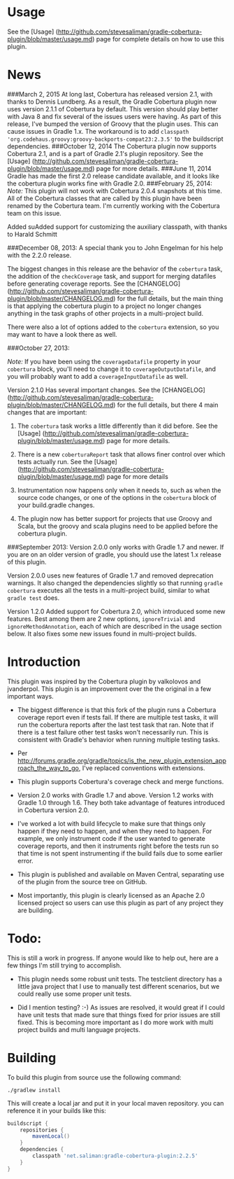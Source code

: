 Usage
=====
See the [Usage]
(http://github.com/stevesaliman/gradle-cobertura-plugin/blob/master/usage.md)
page for complete details on how to use this plugin.

News
====
###March 2, 2015
At long last, Cobertura has released version 2.1, with thanks to Dennis
Lundberg.  As a result, the Gradle Cobertura plugin now uses version 2.1.1 of
Cobertura by default.  This version should play better with Java 8 and fix
several of the issues users were having.  As part of this release, I've bumped
the version of Groovy that the plugin uses.  This can cause issues in Gradle
1.x.  The workaround is to add 
```classpath 'org.codehaus.groovy:groovy-backports-compat23:2.3.5'``` to the
buildscript dependencies.
###October 12, 2014
The Cobertura plugin now supports Cobertura 2.1, and is a part of Gradle 2.1's
plugin repository.  See the [Usage] 
(http://github.com/stevesaliman/gradle-cobertura-plugin/blob/master/usage.md)
page for more details.
###June 11, 2014
Gradle has made the first 2.0 release candidate available, and it looks like
the cobertura plugin works fine with Gradle 2.0.
###February 25, 2014:
*Note:* This plugin will not work with Cobertura 2.0.4 snapshots at this time.
All of the Cobertura classes that are called by this plugin have been renamed
by the Cobertura team.  I'm currently working with the Cobertura team on this
issue.

Added suAdded support for customizing the auxiliary classpath, with thanks to
Harald Schmitt

###December 08, 2013:
A special thank you to John Engelman for his help with the 2.2.0 release.

The biggest changes in this release are the behavior of the ```cobertura```
task, the addition of the ```checkCoverage``` task, and support for merging
datafiles before generating coverage reports. See the [CHANGELOG]
(http://github.com/stevesaliman/gradle-cobertura-plugin/blob/master/CHANGELOG.md)
for the full details, but the main thing is that applying the cobertura plugin
to a project no longer changes anything in the task graphs of other projects
in a multi-project build.

There were also a lot of options added to the ```cobertura``` extension, so
you may want to have a look there as well.

###October 27, 2013:

*Note:* If you have been using the ```coverageDatafile``` property in your
```cobertura``` block, you'll need to change it to ```coverageOutputDatafile```,
and you will probably want to add a ```coverageInputDatafile``` as well.

Version 2.1.0 Has several important changes.
See the [CHANGELOG]
(http://github.com/stevesaliman/gradle-cobertura-plugin/blob/master/CHANGELOG.md)
for the full details, but there 4 main changes that are important:

1. The ```cobertura``` task works a little differently than it did before. See
   the [Usage]
(http://github.com/stevesaliman/gradle-cobertura-plugin/blob/master/usage.md)
   page for more details.

2. There is a new ```coberturaReport``` task that allows finer control over
which tests actually run.  See the [Usage]
(http://github.com/stevesaliman/gradle-cobertura-plugin/blob/master/usage.md)
   page for more details

3. Instrumentation now happens only when it needs to, such as when the source
code changes, or one of the options in the ```cobertura``` block of your
build.gradle changes.

4. The plugin now has better support for projects that use Groovy and Scala,
but the groovy and scala plugins need to be applied before the cobertura plugin.

###September 2013:
Version 2.0.0 only works with Gradle 1.7 and newer.  If you are on an older
version of gradle, you should use the latest 1.x release of this plugin.

Version 2.0.0 uses new features of Gradle 1.7 and removed deprecation warnings.
It also changed the dependencies slightly so that running ```gradle cobertura```
executes all the tests in a multi-project build, similar to what 
```gradle test``` does.

Version 1.2.0 Added support for Cobertura 2.0, which introduced some new
features.  Best among them are 2 new options, ```ignoreTrivial``` and
```ignoreMethodAnnotation```, each of which are described in the usage section
below. It also fixes some new issues found in multi-project builds.

Introduction
============

This plugin was inspired by the Cobertura plugin by valkolovos and jvanderpol.
This plugin is an improvement over the the original in a few important ways.

- The biggest difference is that this fork of the plugin runs a Cobertura 
coverage report even if tests fail.  If there are multiple test tasks, it will
run the cobertura reports after the last test task that ran. Note that if
there is a test failure other test tasks won't necessarily run.  This is
consistent with Gradle's behavior when running multiple testing tasks.

- Per http://forums.gradle.org/gradle/topics/is_the_new_plugin_extension_approach_the_way_to_go,
I've replaced conventions with extensions.

- This plugin supports Cobertura's coverage check and merge functions.

- Version 2.0 works with Gradle 1.7 and above.  Version 1.2 works with Gradle
1.0 through 1.6.  They both take advantage of features introduced in Cobertura
version 2.0.

- I've worked a lot with build lifecycle to make sure that things only happen
if they need to happen, and when they need to happen.  For example, we only
instrument code if the user wanted to generate coverage reports, and then it
instruments right before the tests run so that time is not spent instrumenting
if the build fails due to some earlier error.

- This plugin is published and available on Maven Central, separating use of
the plugin from the source tree on GitHub.

- Most importantly, this plugin is clearly licensed as an Apache 2.0 licensed
project so users can use this plugin as part of any project they are building.

Todo:
=====

This is still a work in progress.  If anyone would like to help out, here are a
few things I'm still trying to accomplish.

- This plugin needs some robust unit tests.  The testclient directory has a
little java project that I use to manually test different scenarios, but we
could really use some proper unit tests.

- Did I mention testing? :-)  As issues are resolved, it would great if I could
have unit tests that made sure that things fixed for prior issues are still
fixed.  This is becoming more important as I do more work with multi project
builds and multi language projects.

Building
========
To build this plugin from source use the following command:

```
./gradlew install
```

This will create a local jar and put it in your local maven repository. you can
reference it in your builds like this:

```groovy
buildscript {
	repositories {
		mavenLocal()
	}
	dependencies {
		classpath 'net.saliman:gradle-cobertura-plugin:2.2.5'
	}
}
```
